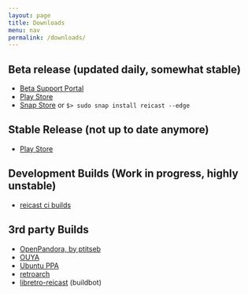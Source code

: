 ```yaml
---
layout: page
title: Downloads
menu: nav
permalink: /downloads/
---
```


Beta release (updated daily, somewhat stable)
---
- [Beta Support Portal](http://beta.reicast.com)
- [Play Store](http://enroll.reicast.com)
- [Snap Store](https://snapcraft.io/reicast) or `$> sudo snap install reicast --edge`

Stable Release (not up to date anymore)
---
- [Play Store](https://play.google.com/store/apps/details?id=com.reicast.emulator)


Development Builds (Work in progress, highly unstable)
---
- [reicast ci builds](http://builds.reicast.com/)


3rd party Builds
---
- [OpenPandora, by ptitseb](http://repo.openpandora.org/?page=detail&app=reicast_ptitseb)
- [OUYA](https://www.ouya.tv/game/reicast/)
- [Ubuntu PPA](https://code.launchpad.net/~random-stuff/+archive/ubuntu/ppa)
- [retroarch](http://www.retroarch.com/?page=platforms)
- [libretro-reicast](http://buildbot.libretro.com/) (buildbot)
